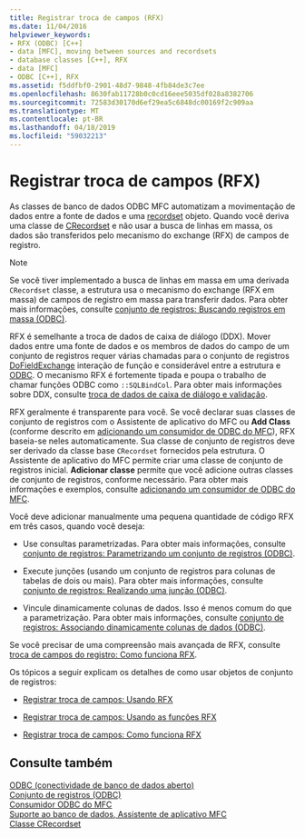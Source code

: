 ```yaml
---
title: Registrar troca de campos (RFX)
ms.date: 11/04/2016
helpviewer_keywords:
- RFX (ODBC) [C++]
- data [MFC], moving between sources and recordsets
- database classes [C++], RFX
- data [MFC]
- ODBC [C++], RFX
ms.assetid: f5ddfbf0-2901-48d7-9848-4fb84de3c7ee
ms.openlocfilehash: 8630fab11728b0c0cd16eee5035df028a8382706
ms.sourcegitcommit: 72583d30170d6ef29ea5c6848dc00169f2c909aa
ms.translationtype: MT
ms.contentlocale: pt-BR
ms.lasthandoff: 04/18/2019
ms.locfileid: "59032213"
---
```

# <a name="record-field-exchange-rfx"></a>Registrar troca de campos (RFX)

As classes de banco de dados ODBC MFC automatizam a movimentação de dados entre a fonte de dados e uma [recordset](../../data/odbc/recordset-odbc.md) objeto. Quando você deriva uma classe de [CRecordset](../../mfc/reference/crecordset-class.md) e não usar a busca de linhas em massa, os dados são transferidos pelo mecanismo do exchange (RFX) de campos de registro.

> [!NOTE]
>  Se você tiver implementado a busca de linhas em massa em uma derivada `CRecordset` classe, a estrutura usa o mecanismo do exchange (RFX em massa) de campos de registro em massa para transferir dados. Para obter mais informações, consulte [conjunto de registros: Buscando registros em massa (ODBC)](../../data/odbc/recordset-fetching-records-in-bulk-odbc.md).

RFX é semelhante a troca de dados de caixa de diálogo (DDX). Mover dados entre uma fonte de dados e os membros de dados do campo de um conjunto de registros requer várias chamadas para o conjunto de registros [DoFieldExchange](../../mfc/reference/crecordset-class.md#dofieldexchange) interação de função e considerável entre a estrutura e [ODBC](../../data/odbc/odbc-basics.md). O mecanismo RFX é fortemente tipada e poupa o trabalho de chamar funções ODBC como `::SQLBindCol`. Para obter mais informações sobre DDX, consulte [troca de dados de caixa de diálogo e validação](../../mfc/dialog-data-exchange-and-validation.md).

RFX geralmente é transparente para você. Se você declarar suas classes de conjunto de registros com o Assistente de aplicativo do MFC ou **Add Class** (conforme descrito em [adicionando um consumidor de ODBC do MFC](../../mfc/reference/adding-an-mfc-odbc-consumer.md)), RFX baseia-se neles automaticamente. Sua classe de conjunto de registros deve ser derivado da classe base `CRecordset` fornecidos pela estrutura. O Assistente de aplicativo do MFC permite criar uma classe de conjunto de registros inicial. **Adicionar classe** permite que você adicione outras classes de conjunto de registros, conforme necessário. Para obter mais informações e exemplos, consulte [adicionando um consumidor de ODBC do MFC](../../mfc/reference/adding-an-mfc-odbc-consumer.md).

Você deve adicionar manualmente uma pequena quantidade de código RFX em três casos, quando você deseja:

- Use consultas parametrizadas. Para obter mais informações, consulte [conjunto de registros: Parametrizando um conjunto de registros (ODBC)](../../data/odbc/recordset-parameterizing-a-recordset-odbc.md).

- Execute junções (usando um conjunto de registros para colunas de tabelas de dois ou mais). Para obter mais informações, consulte [conjunto de registros: Realizando uma junção (ODBC)](../../data/odbc/recordset-performing-a-join-odbc.md).

- Vincule dinamicamente colunas de dados. Isso é menos comum do que a parametrização. Para obter mais informações, consulte [conjunto de registros: Associando dinamicamente colunas de dados (ODBC)](../../data/odbc/recordset-dynamically-binding-data-columns-odbc.md).

Se você precisar de uma compreensão mais avançada de RFX, consulte [troca de campos do registro: Como funciona RFX](../../data/odbc/record-field-exchange-how-rfx-works.md).

Os tópicos a seguir explicam os detalhes de como usar objetos de conjunto de registros:

- [Registrar troca de campos: Usando RFX](../../data/odbc/record-field-exchange-using-rfx.md)

- [Registrar troca de campos: Usando as funções RFX](../../data/odbc/record-field-exchange-using-the-rfx-functions.md)

- [Registrar troca de campos: Como funciona RFX](../../data/odbc/record-field-exchange-how-rfx-works.md)

## <a name="see-also"></a>Consulte também

[ODBC (conectividade de banco de dados aberto)](../../data/odbc/open-database-connectivity-odbc.md)<br/>
[Conjunto de registros (ODBC)](../../data/odbc/recordset-odbc.md)<br/>
[Consumidor ODBC do MFC](../../mfc/reference/adding-an-mfc-odbc-consumer.md)<br/>
[Suporte ao banco de dados, Assistente de aplicativo MFC](../../mfc/reference/database-support-mfc-application-wizard.md)<br/>
[Classe CRecordset](../../mfc/reference/crecordset-class.md)